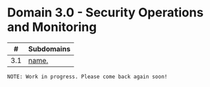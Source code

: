 # Domain 3.0 - Security Operations and Monitoring

| # | Subdomains   | 
|---|---|
|3.1 | [name.](https://github.com/erich-tech/CySA_Plus/tree/main/Domain_3#readme) |


```
NOTE: Work in progress. Please come back again soon! 
```
